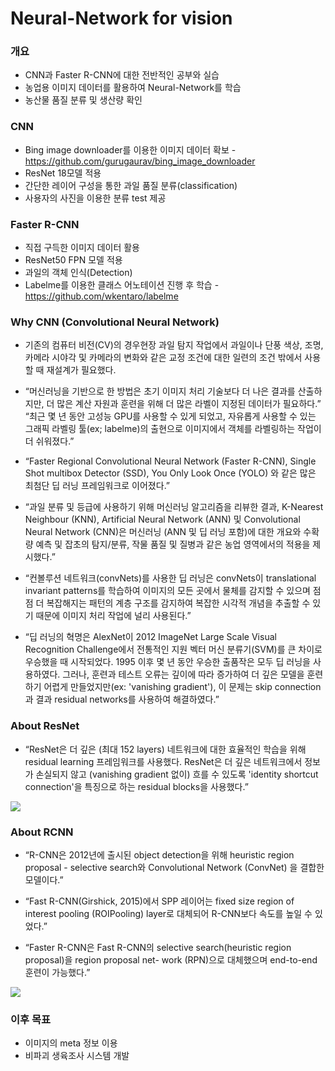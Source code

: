 # Neural-Network for vision

### 개요
* CNN과 Faster R-CNN에 대한 전반적인 공부와 실습
* 농업용 이미지 데이터를 활용하여 Neural-Network를 학습
* 농산물 품질 분류 및 생산량 확인

### CNN
* Bing image downloader를 이용한 이미지 데이터 확보 - https://github.com/gurugaurav/bing_image_downloader
* ResNet 18모델 적용
* 간단한 레이어 구성을 통한 과일 품질 분류(classification)
* 사용자의 사진을 이용한 분류 test 제공

### Faster R-CNN
* 직접 구득한 이미지 데이터 활용
* ResNet50 FPN 모델 적용
* 과일의 객체 인식(Detection)
* Labelme를 이용한 클래스 어노테이션 진행 후 학습 - https://github.com/wkentaro/labelme

### Why CNN (Convolutional Neural Network)
* 기존의 컴퓨터 비전(CV)의 경우현장 과일 탐지 작업에서 과일이나 단풍 색상, 조명, 카메라 시야각 및 카메라의 변화와 같은 교정 조건에 대한 일련의 조건 밖에서 사용할 때 재설계가 필요했다.


* “머신러닝을 기반으로 한 방법은 초기 이미지 처리 기술보다 더 나은 결과를 산출하지만, 더 많은 계산 자원과 훈련을 위해 더 많은 라벨이 지정된 데이터가 필요하다.”
“최근 몇 년 동안 고성능 GPU를 사용할 수 있게 되었고, 자유롭게 사용할 수 있는 그래픽 라벨링 툴(ex; labelme)의 출현으로 이미지에서 객체를 라벨링하는 작업이 더 쉬워졌다.”


* “Faster Regional Convolutional Neural Network (Faster R-CNN), Single Shot multibox Detector (SSD), You Only Look Once (YOLO) 와 같은 많은 최첨단 딥 러닝 프레임워크로 이어졌다.”


* “과일 분류 및 등급에 사용하기 위해 머신러닝 알고리즘을 리뷰한 결과, K-Nearest Neighbour (KNN), Artificial Neural Network (ANN) 및 Convolutional Neural Network (CNN)은 머신러닝 (ANN 및 딥 러닝 포함)에 대한 개요와 수확량 예측 및 잡초의 탐지/분류, 작물 품질 및 질병과 같은 농업 영역에서의 적용을 제시했다.”


* “컨볼루션 네트워크(convNets)를 사용한 딥 러닝은 convNets이 translational invariant patterns를 학습하여 이미지의 모든 곳에서 물체를 감지할 수 있으며 점점 더 복잡해지는 패턴의 계층 구조를 감지하여 복잡한 시각적 개념을 추출할 수 있기 때문에 이미지 처리 작업에 널리 사용된다.”


* “딥 러닝의 혁명은 AlexNet이 2012 ImageNet Large Scale Visual Recognition Challenge에서 전통적인 지원 벡터 머신 분류기(SVM)를 큰 차이로 우승했을 때 시작되었다. 1995 이후 몇 년 동안 우승한 출품작은 모두 딥 러닝을 사용하였다. 그러나, 훈련과 테스트 오류는 깊이에 따라 증가하여 더 깊은 모델을 훈련하기 어렵게 만들었지만(ex: 'vanishing gradient'), 이 문제는 skip connection과 결과 residual networks를 사용하여 해결하였다.”


### About ResNet
* “ResNet은 더 깊은 (최대 152 layers) 네트워크에 대한 효율적인 학습을 위해 residual learning 프레임워크를 사용했다. ResNet은 더 깊은 네트워크에서 정보가 손실되지 않고 (vanishing gradient 없이) 흐를 수 있도록 'identity shortcut connection'을 특징으로 하는 residual blocks을 사용했다.”


<img src="https://user-images.githubusercontent.com/93086581/211189863-39d2df3e-53ee-4f60-8a58-543d8128b324.png">


### About RCNN
* “R-CNN은 2012년에 출시된 object detection을 위해 heuristic region proposal - selective search와 Convolutional Network (ConvNet) 을 결합한 모델이다.”


* “Fast R-CNN(Girshick, 2015)에서 SPP 레이어는 fixed size region of interest pooling (ROIPooling) layer로 대체되어 R-CNN보다 속도를 높일 수 있었다.”


* “Faster R-CNN은 Fast R-CNN의 selective search(heuristic region proposal)을 region proposal net- work (RPN)으로 대체했으며 end-to-end 훈련이 가능했다.”


<img src='https://user-images.githubusercontent.com/93086581/211190047-edce6a7e-1b03-4775-9ba2-06365cc5b229.png'>



### 이후 목표
* 이미지의 meta 정보 이용
* 비파괴 생육조사 시스템 개발
